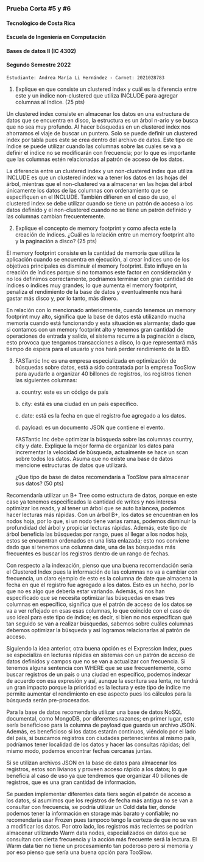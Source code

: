 ### Prueba Corta #5 y #6
#### Tecnológico de Costa Rica
#### Escuela de Ingeniería en Computación
#### Bases de datos II (IC 4302)
#### Segundo Semestre 2022

```
Estudiante: Andrea María Li Hernández - Carnet: 2021028783
```

1. Explique en que consiste un clustered index y cuál es la diferencia entre este y un
índice non-clustered que utiliza INCLUDE para agregar columnas al índice. (25 pts)

Un clustered index consiste en almacenar los datos en una estructura de datos que se encuentra en disco, la estructura es un árbol n-ario y se busca que no sea muy profundo. Al hacer búsquedas en un clustered index nos ahorramos el viaje de buscar un puntero. Solo se puede definir un clustered index por tabla pues este se crea dentro del archivo de datos. Este tipo de índice se puede utilizar cuando las columnas sobre las cuales se va a definir el índice no se modificarán con frecuencia; por lo que es importante que las columnas estén relacionadas al patrón de acceso de los datos. 

La diferencia entre un clustered index y un non-clustered index que utiliza INCLUDE es que un clustered index va a tener los datos en las hojas del árbol, mientras que el non-clustered va a almacenar en las hojas del árbol únicamente los datos de las columnas con ordenamiento que se especifiquen en el INCLUDE. También difieren en el caso de uso, el clustered index se debe utilizar cuando se tiene un patrón de acceso a los datos definido y el non-clustered cuando no se tiene un patrón definido y las columnas cambian frecuentemente. 

2. Explique el concepto de memory footprint y como afecta este la creación de índices.
¿Cuál es la relación entre un memory footprint alto y la paginación a disco? (25 pts)

El memory footprint consiste en la cantidad de memoria que utiliza la aplicación cuando se encuentra en ejecución, al crear índices uno de los objetivos principales es disminuir el memory footprint. Esto influye en la creación de índices porque si no tomamos este factor en consideración y no los definimos correctamente, podríamos terminar con gran cantidad de índices o índices muy grandes; lo que aumenta el memory footprint, penaliza el rendimiento de la base de datos y eventualmente nos hará gastar más disco y, por lo tanto, más dinero. 

En relación con lo mencionado anteriormente, cuando tenemos un memory footprint muy alto, significa que la base de datos está utilizando mucha memoria cuando está funcionando y esta situación es alarmante; dado que si contamos con un memory footprint alto y tenemos gran cantidad de operaciones de entrada y salida, el sistema recurre a la paginación a disco, esto provoca que tengamos transacciones a disco, lo que representará más tiempo de espera para el usuario y nos hará perder rendimiento de la BD.   

3. FASTantic Inc es una empresa especializada en optimización de búsquedas sobre
datos, está a sido contratada por la empresa TooSlow para ayudarle a organizar 40
billones de registros, los registros tienen las siguientes columnas:

    a. country: este es un código de país
    
    b. city: está es una ciudad en un país específico.
    
    c. date: está es la fecha en que el registro fue agregado a los datos.
    
    d. payload: es un documento JSON que contiene el evento.
    
    FASTantic Inc debe optimizar la búsqueda sobre las columnas country, city y date.
Explique la mejor forma de organizar los datos para incrementar la velocidad de
búsqueda, actualmente se hace un scan sobre todos los datos. Asuma que no existe
una base de datos mencione estructuras de datos que utilizará.

    ¿Que tipo de base de datos recomendaría a TooSlow para almacenar sus datos? (50 pts)
    
Recomendaría utilizar un B+ Tree como estructura de datos, porque en este caso ya tenemos especificados la cantidad de writes y nos interesa optimizar los reads, y al tener un árbol que se auto balancea, podemos hacer lecturas más rápidas. Con un árbol B+, los datos se encuentran en los nodos hoja, por lo que, si un nodo tiene varias ramas, podemos disminuir la profundidad del árbol y propiciar lecturas rápidas. Además, este tipo de árbol beneficia las búsquedas por rango, pues al llegar a los nodos hoja, estos se encuentran ordenados en una lista enlazada; esto nos conviene dado que si tenemos una columna date, una de las búsquedas más frecuentes es buscar los registros dentro de un rango de fechas. 

Con respecto a la indexación, pienso que una buena recomendación sería el Clustered Index pues la información de las columnas no va a cambiar con frecuencia, un claro ejemplo de esto es la columna de date que almacena la fecha en que el registro fue agregado a los datos. Esto es un hecho, por lo que no es algo que debería estar variando. Además, si nos han especificado que se necesita optimizar las búsquedas en esas tres columnas en específico, significa que el patrón de acceso de los datos se va a ver reflejado en esas esas columnas, lo que coincide con el caso de uso ideal para este tipo de índice; es decir, si bien no nos especifican qué tan seguido se van a realizar búsquedas, sabemos sobre cuáles columnas debemos optimizar la búsqueda y así logramos relacionarlas al patrón de acceso. 

Siguiendo la idea anterior, otra buena opción es el Expression Index, pues se especializa en lecturas rápidas en sistemas con un patrón de acceso de datos definidos y campos que no se van a actualizar con frecuencia. Si tenemos alguna sentencia con WHERE que se use frecuentemente, como buscar registros de un país o una ciudad en específico, podemos indexar de acuerdo con esa expresión y así, aunque la escritura sea lenta, no tendrá un gran impacto porque la prioridad es la lectura y este tipo de índice me permite aumentar el rendimiento en ese aspecto pues los cálculos para la búsqueda serán pre-procesados. 

Para la base de datos recomendaría utilizar una base de datos NoSQL documental, como MongoDB, por diferentes razones; en primer lugar, esto sería beneficioso para la columna de payload que guarda un archivo JSON. Además, es beneficioso si los datos estarán continuos, viéndolo por el lado del país, si buscamos registros con ciudades pertenecientes al mismo país, podríamos tener localidad de los datos y hacer las consultas rápidas; del mismo modo, podemos encontrar fechas cercanas juntas.

Si se utilizan archivos JSON en la base de datos para almacenar los registros, estos son livianos y proveen acceso rápido a los datos; lo que beneficia al caso de uso ya que tendremos que organizar 40 billones de registros, que es una gran cantidad de información.

Se pueden implementar diferentes data tiers según el patrón de acceso a los datos, si asumimos que los registros de fecha más antigua no se van a consultar con frecuencia, se podría utilizar un Cold data tier, donde podemos tener la información en storage más barato y confiable; no recomendaría usar Frozen pues tampoco tengo la certeza de que no se van a modificar los datos. Por otro lado, los registros más recientes se podrían almacenar utilizando Warm data nodes, especializados en datos que se consultan con cierta frecuencia y la acción más frecuente será la lectura. El Warm data tier no tiene un procesamiento tan poderoso pero sí memoria y por eso pienso que sería una buena opción para TooSlow.
